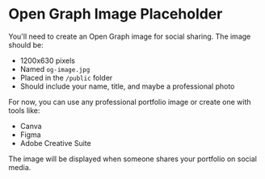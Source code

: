 # Open Graph Image Placeholder

You'll need to create an Open Graph image for social sharing. The image should be:
- 1200x630 pixels
- Named `og-image.jpg`
- Placed in the `/public` folder
- Should include your name, title, and maybe a professional photo

For now, you can use any professional portfolio image or create one with tools like:
- Canva
- Figma
- Adobe Creative Suite

The image will be displayed when someone shares your portfolio on social media.
